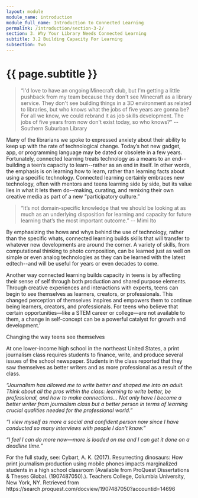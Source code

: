 ```yaml
---
layout: module
module_name: introduction
module_full_name: Introduction to Connected Learning
permalink: /introduction/section-3-2/
section: 3. Why Your Library Needs Connected Learning
subtitle: 3.2 Building Capacity For Learning
subsection: two
---
```


# {{ page.subtitle }}

> “I'd love to have an ongoing Minecraft club, but I'm getting a little pushback from my team because they don't see Minecraft as a library service. They don't see building things in a 3D environment as related to libraries, but who knows what the jobs of five years are gonna be? For all we know, we could rebrand it as job skills development. The jobs of five years from now don't exist today, so who knows?” -- Southern Suburban Library

Many of the librarians we spoke to expressed anxiety about their ability to keep up with the rate of technological change. Today’s hot new gadget, app, or programming language may be dated or obsolete in a few years. Fortunately, connected learning treats technology as a means to an end--building a teen’s capacity to learn--rather as an end in itself. In other words, the emphasis is on learning how to learn, rather than learning facts about using a specific technology. Connected learning certainly embraces new technology, often with mentors and teens learning side by side, but its value lies in what it lets them do--making, curating, and remixing their own creative media as part of a new “participatory culture.” 

> “It’s not domain-specific knowledge that we should be looking at as much as an underlying disposition for learning and capacity for future learning that’s the most important outcome.” -- Mimi Ito

By emphasizing the hows and whys behind the use of technology, rather than the specific whats, connected learning builds skills that will transfer to whatever new developments are around the corner. A variety of skills, from computational thinking to photo composition, can be learned just as well on simple or even analog technologies as they can be learned with the latest edtech--and will be useful for years or even decades to come. 

Another way connected learning builds capacity in teens is by affecting their sense of self through both production and shared purpose elements. Through creative experiences and interactions with experts, teens can begin to see themselves as learners, creators, or professionals. This changed perception of themselves inspires and empowers them to continue being learners, creators, and professionals. For teens who believe that certain opportunities—like a STEM career or college—are not available to them, a change in self-concept can be a powerful catalyst for growth and development.’ 

<div class="case_study_box">
<p class="box-title">Changing the way teens see themselves</p>
<p>At one lower-income high school in the northeast United States, a print journalism class requires students to finance, write, and produce several issues of the school newspaper. Students in the class reported that they saw themselves as better writers and as more professional as a result of the class.</p>
<p><i>“Journalism has allowed me to write better and shaped me into an adult. Think about all the pros within the class: learning to write better, be professional, and how to make connections... Not only have I become a better writer from journalism class but a better person in terms of learning crucial qualities needed for the professional world.”</i></p>

<p><i>“I view myself as more a social and confident person now since I have conducted so many interviews with people I don’t know.”</i></p>

<p><i>“I feel I can do more now—more is loaded on me and I can get it done on a deadline time.”</i></p>

<p>For the full study, see: Cybart, A. K. (2017). Resurrecting dinosaurs: How print journalism production using mobile phones impacts marginalized students in a high school classroom (Available from ProQuest Dissertations & Theses Global. (1907487050).). Teachers College, Columbia University, New York, NY. Retrieved from https://search.proquest.com/docview/1907487050?accountid=14696</p>
</div>

